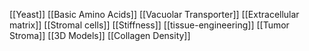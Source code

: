 [[Yeast]]
[[Basic Amino Acids]]
[[Vacuolar Transporter]]
[[Extracellular matrix]]
[[Stromal cells]]
[[Stiffness]]
[[tissue-engineering]]
[[Tumor Stroma]]
[[3D Models]]
[[Collagen Density]]
